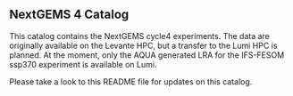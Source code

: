 ## NextGEMS 4 Catalog

This catalog contains the NextGEMS cycle4 experiments.
The data are originally available on the Levante HPC, but a transfer to the Lumi HPC is planned.
At the moment, only the AQUA generated LRA for the IFS-FESOM ssp370 experiment is available on Lumi.

Please take a look to this README file for updates on this catalog.